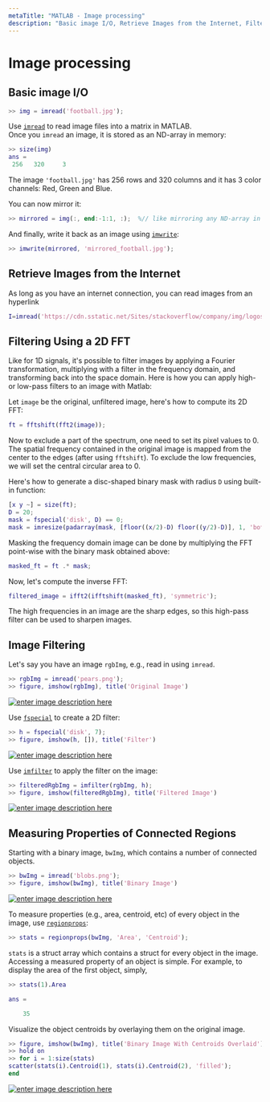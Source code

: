 ```yaml
---
metaTitle: "MATLAB - Image processing"
description: "Basic image I/O, Retrieve Images from the Internet, Filtering Using a 2D FFT, Image Filtering, Measuring Properties of Connected Regions"
---
```


# Image processing




## Basic image I/O


```matlab
>> img = imread('football.jpg');

```

Use [`imread`](http://www.mathworks.com/help/matlab/ref/imread.html) to read image files into a matrix in MATLAB.<br />
Once you `imread` an image, it is stored as an ND-array in memory:

```matlab
>> size(img)
ans =
 256   320     3

```

The image `'football.jpg'` has 256 rows and 320 columns and it has 3 color channels: Red, Green and Blue.

You can now mirror it:

```matlab
>> mirrored = img(:, end:-1:1, :);  %// like mirroring any ND-array in Matlab

```

And finally, write it back as an image using [`imwrite`](http://www.mathworks.com/help/matlab/ref/imwrite.html):

```matlab
>> imwrite(mirrored, 'mirrored_football.jpg');

```



## Retrieve Images from the Internet


As long as you have an internet connection, you can read images from an hyperlink

```matlab
I=imread('https://cdn.sstatic.net/Sites/stackoverflow/company/img/logos/so/so-logo.png');

```



## Filtering Using a 2D FFT


Like for 1D signals, it's possible to filter images by applying a Fourier transformation, multiplying with a filter in the frequency domain, and transforming back into the space domain. Here is how you can apply high- or low-pass filters to an image with Matlab:

Let `image` be the original, unfiltered image, here's how to compute its 2D FFT:

```matlab
ft = fftshift(fft2(image));

```

Now to exclude a part of the spectrum, one need to set its pixel values to 0. The spatial frequency contained in the original image is mapped from the center to the edges (after using `fftshift`). To exclude the low frequencies, we will set the central circular area to 0.

Here's how to generate a disc-shaped binary mask with radius `D` using built-in function:

```matlab
[x y ~] = size(ft);
D = 20;
mask = fspecial('disk', D) == 0;
mask = imresize(padarray(mask, [floor((x/2)-D) floor((y/2)-D)], 1, 'both'), [x y]);

```

Masking the frequency domain image can be done by multiplying the FFT point-wise with the binary mask obtained above:

```matlab
masked_ft = ft .* mask;

```

Now, let's compute the inverse FFT:

```matlab
filtered_image = ifft2(ifftshift(masked_ft), 'symmetric');

```

The high frequencies in an image are the sharp edges, so this high-pass filter can be used to sharpen images.



## Image Filtering


Let's say you have an image `rgbImg`, e.g., read in using `imread`.

```matlab
>> rgbImg = imread('pears.png');
>> figure, imshow(rgbImg), title('Original Image')

```

[<img src="http://i.stack.imgur.com/Qf9Zo.png" alt="enter image description here" />](http://i.stack.imgur.com/Qf9Zo.png)

Use [`fspecial`](http://mathworks.com/help/images/ref/fspecial.html) to create a 2D filter:

```matlab
>> h = fspecial('disk', 7);
>> figure, imshow(h, []), title('Filter')

```

[<img src="http://i.stack.imgur.com/5xoxY.png" alt="enter image description here" />](http://i.stack.imgur.com/5xoxY.png)

Use [`imfilter`](http://mathworks.com/help/images/ref/imfilter.html) to apply the filter on the image:

```matlab
>> filteredRgbImg = imfilter(rgbImg, h);
>> figure, imshow(filteredRgbImg), title('Filtered Image')

```

[<img src="http://i.stack.imgur.com/BYBMM.png" alt="enter image description here" />](http://i.stack.imgur.com/BYBMM.png)



## Measuring Properties of Connected Regions


Starting with a binary image, `bwImg`, which contains a number of connected objects.

```matlab
>> bwImg = imread('blobs.png');
>> figure, imshow(bwImg), title('Binary Image')

```

[<img src="https://i.stack.imgur.com/HGUk8.png" alt="enter image description here" />](https://i.stack.imgur.com/HGUk8.png)

To measure properties (e.g., area, centroid, etc) of every object in the image, use [`regionprops`](http://uk.mathworks.com/help/images/ref/regionprops.html):

```matlab
>> stats = regionprops(bwImg, 'Area', 'Centroid');

```

`stats` is a struct array which contains a struct for every object in the image. Accessing a measured property of an object is simple. For example, to display the area of the first object, simply,

```matlab
>> stats(1).Area

ans =

    35

```

Visualize the object centroids by overlaying them on the original image.

```matlab
>> figure, imshow(bwImg), title('Binary Image With Centroids Overlaid')
>> hold on
>> for i = 1:size(stats)
scatter(stats(i).Centroid(1), stats(i).Centroid(2), 'filled');
end

```

[<img src="https://i.stack.imgur.com/ajWes.png" alt="enter image description here" />](https://i.stack.imgur.com/ajWes.png)

